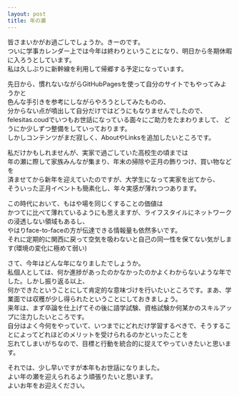 ```yaml
---
layout: post
title: 年の瀬
---
```



皆さまいかがお過ごしでしょうか。きーのです。  
ついに学事カレンダー上では今年は終わりということになり、明日から冬期休暇に入ろうとしています。  
私は久しぶりに新幹線を利用して帰郷する予定になっています。  



先日から、慣れないながらGitHubPagesを使って自分のサイトでもやってみようかと  
色んな手引きを参考にしながらやろうとしてみたものの、  
分からない点が噴出して自分だけではどうにもなりませんでしたので、  
felesitas.coudでいつもお世話になっている面々にご助力をたまわりまして、
どうにか少しずつ整備をしていっております。  
しかしコンテンツがまだ寂しく、AboutやLinksを追加したいところです。  



私だけかもしれませんが、実家で過ごしていた高校生の頃までは  
年の瀬に際して家族みんなが集まり、年末の掃除や正月の飾りつけ、買い物などを  
済ませてから新年を迎えていたのですが、大学生になって実家を出てから、  
そういった正月イベントも簡素化し、年々実感が薄れつつあります。  



この時代において、もはや場を同じくすることの価値は  
かつてに比べて薄れているようにも思えますが、ライフスタイルにネットワークの浸透しない領域もあるし、  
やはりface-to-faceの方が伝達できる情報量も依然多いです。  
それに定期的に関西に戻って空気を吸わないと自己の同一性を保てない気がします(環境の変化に極めて弱い)  



さて、今年はどんな年になりましたでしょうか。  
私個人としては、何か進捗があったのかなかったのかよくわからないような年でした。しかし振り返る以上、  
何かできたということにして肯定的な意味づけを行いたいところです。まあ、学業面では収穫が少し得られたということにしておきましょう。  
来年は、まず卒論を仕上げてその後に語学試験、資格試験か何某かのスキルアップに注力したいところです。  
自分はよく今何をやっていて、いつまでにどれだけ学習するべきで、そうすることによってどれほどのメリットを受けられるのかといったことを  
忘れてしまいがちなので、目標と行動を統合的に捉えてやっていきたいと思います。  



それでは、少し早いですが本年もお世話になりました。  
よい年の瀬を迎えられるよう頑張りたいと思います。  
よいお年をお迎えください。  
